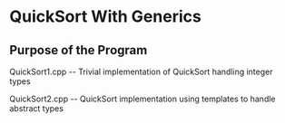 # QuickSort With Generics

## Purpose of the Program

QuickSort1.cpp -- Trivial implementation of QuickSort handling integer types


QuickSort2.cpp -- QuickSort implementation using templates to handle abstract types
